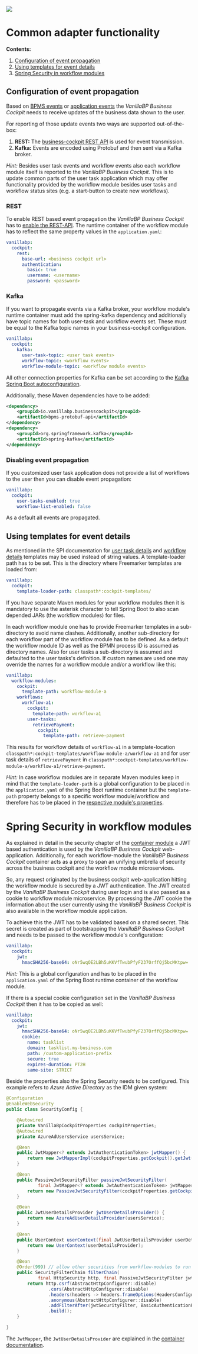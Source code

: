 ![](../../readme/vanillabp-headline.png)

# Common adapter functionality

**Contents:**
1. [Configuration of event propagation](#configuration-of-event-propagation)
1. [Using templates for event details](#using-templates-for-event-details) 
1. [Spring Security in workflow modules](#spring-security-in-workflow-modules) 

## Configuration of event propagation

Based on [BPMS events](../spi-for-java#using-an-adapter) or
[application events](../spi-for-java#retrieve-user-task-details-programmatically) the *VanillaBP Business Cockpit*
needs to receive updates of the business data shown to the user.

For reporting of those update events two ways are supported out-of-the-box:
1. **REST:** The [business-cockpit REST API](../apis/bpms-api) is used for event transmission.
2. **Kafka:** Events are encoded using Protobuf and then sent via a Kafka broker.

*Hint:* Besides user task events and workflow events also each workflow module itself is reported
to the *VanillaBP Business Cockpit*. This is to update common parts of the user task application
which may offer functionality provided by the workflow module besides user tasks and workflow status sites
(e.g. a start-button to create new workflows).

### REST

To enable REST based event propagation the *VanillaBP Business Cockpit* has to
[enable the REST-API](../container#rest-api). The runtime container of the workflow module
has to reflect the same property values in the `application.yaml`:

```yaml
vanillabp:
  cockpit:
    rest:  
      base-url: <business cockpit url>  
      authentication:  
        basic: true  
        username: <username>
        password: <password>
```

### Kafka

If you want to propagate events via a Kafka broker, your workflow module's runtime container
must add the spring-kafka dependency and additionally have topic names for both user-task and
workflow events set. These must be equal to the Kafka topic names in your business-cockpit configuration.

```yaml
vanillabp:  
  cockpit:  
    kafka:  
      user-task-topic: <user task events>  
      workflow-topic: <workflow events>
      workflow-module-topic: <workflow module events>
```

All other connection properties for Kafka can be set according to the
[Kafka Spring Boot autoconfiguration](https://docs.spring.io/spring-boot/docs/current/reference/html/application-properties.html#appendix.application-properties.integration).

Additionally, these Maven dependencies have to be added:

```xml
<dependency>
    <groupId>io.vanillabp.businesscockpit</groupId>
    <artifactId>bpms-protobuf-api</artifactId>
</dependency>
<dependency>
    <groupId>org.springframework.kafka</groupId>
    <artifactId>spring-kafka</artifactId>
</dependency>
```

### Disabling event propagation

If you customized user task application does not provide a list of workflows to the user then you
can disable event propagation:

```yaml
vanillabp:  
  cockpit:
    user-tasks-enabled: true
    workflow-list-enabled: false
```

As a default all events are propagated.

## Using templates for event details

As mentioned in the SPI documentation for [user task details](../spi-for-java#using-templates-for-user-task-details)
and [workflow details](../spi-for-java#using-templates-for-workflow-details) templates may be used
instead of string values. A template-loader path has to be set. This is the directory where Freemarker
templates are loaded from:

```yaml
vanillabp:  
  cockpit:
    template-loader-path: classpath*:cockpit-templates/
```

If you have separate Maven modules for your workflow modules then it is mandatory to use the asterisk
character to tell Spring Boot to also scan depended JARs (the workflow modules) for files.

In each workflow module one has to provide Freemarker templates in a sub-directory to avoid name clashes.
Additionally, another sub-directory for each workflow part of the workflow module has to be defined.
As a default the workflow module ID as well as the BPMN process ID is assumed as directory names.
Also for user tasks a sub-directory is assumed and defaulted to the user tasks's definition. If
custom names are used one may override the names for a workflow module and/or a workflow like this:

```yaml
vanillabp:  
  workflow-modules:
    cockpit:
      template-path: workflow-module-a
    workflows:
      workflow-a1:
        cockpit:
          template-path: workflow-a1
        user-tasks:
          retrievePayment:
            cockpit:
              template-path: retrieve-payment
```

This results for workflow details of `workflow-a1` in a template-location
`classpath*:cockpit-templates/workflow-module-a/workflow-a1` and for user task details
of `retrievePayment` in `classpath*:cockpit-templates/workflow-module-a/workflow-a1/retrieve-payment`.

*Hint:* In case workflow modules are in separate Maven modules keep in mind that the
`template-loader-path` is a global configuration to be placed in the `application.yaml` of the
Spring Boot runtime container but the `template-path` property belongs to a specific
workflow module/workflow and therefore has to be placed in the
[respective module's properties](https://github.com/vanillabp/spring-boot-support?tab=readme-ov-file#configuration).

# Spring Security in workflow modules

As explained in detail in the security chapter of the [container module](../../container)
a JWT based authentication is used by the *VanillaBP Business Cockpit* web-application. Additionally,
for each workflow-module the *VanillaBP Business Cockpit* container acts as a proxy to
span an unifying umbrella of security across the business cockpit and the workflow module microservices.

So, any request originated by the business cockpit web-application hitting the workflow module
is secured by a JWT authentication. The JWT created by the *VanillaBP Business Cockpit*
during user login and is also passed as a cookie to workflow module microservice. By processing
the JWT cookie the information about the user currently using the *VanillaBP Business Cockpit*
is also available in the workflow module application.

To achieve this the JWT has to be validated based on a shared secret. This secret is created as
part of bootstrapping the *VanillaBP Business Cockpit* and needs to be passed to the workflow
module's configuration:

```yaml
vanillabp:
  cockpit:
    jwt:
      hmacSHA256-base64: oNr5wqOE2LBh5uKKVfTwubPfyF237OrffQj5bcMKtpw=  # sample secret
```

*Hint:* This is a global configuration and has to be placed in the `application.yaml` of the
Spring Boot runtime container of the workflow module.

If there is a special cookie configuration set in the *VanillaBP Business Cockpit* then
it has to be copied as well:

```yaml
vanillabp:
  cockpit:
    jwt:
      hmacSHA256-base64: oNr5wqOE2LBh5uKKVfTwubPfyF237OrffQj5bcMKtpw=  # sample secret
      cookie:
        name: tasklist
        domain: tasklist.my-business.com
        path: /custom-application-prefix
        secure: true
        expires-duration: PT2H
        same-site: STRICT
```

Beside the properties also the Spring Security needs to be configured. This example refers to
*Azure Active Directory* as the IDM given system:

```java
@Configuration
@EnableWebSecurity
public class SecurityConfig {

    @Autowired
    private VanillaBpCockpitProperties cockpitProperties;
    @Autowired
    private AzureAdUsersService usersService;

    @Bean
    public JwtMapper<? extends JwtAuthenticationToken> jwtMapper() {
        return new JwtMapperImpl(cockpitProperties.getCockpit().getJwt());
    }

    @Bean
    public PassiveJwtSecurityFilter passiveJwtSecurityFilter(
            final JwtMapper<? extends JwtAuthenticationToken> jwtMapper) {
        return new PassiveJwtSecurityFilter(cockpitProperties.getCockpit().getJwt(), jwtMapper);
    }

    @Bean
    public JwtUserDetailsProvider jwtUserDetailsProvider() {
        return new AzureAdUserDetailsProvider(usersService);
    }

    @Bean
    public UserContext userContext(final JwtUserDetailsProvider userDetailsProvider) {
        return new UserContext(userDetailsProvider);
    }

    @Bean
    @Order(999) // allow other securities from workflow-modules to run first
    public SecurityFilterChain filterChain(
            final HttpSecurity http, final PassiveJwtSecurityFilter jwtSecurityFilter) throws Exception {
        return http.csrf(AbstractHttpConfigurer::disable)
                .cors(AbstractHttpConfigurer::disable)
                .headers(headers -> headers.frameOptions(HeadersConfigurer.FrameOptionsConfig::disable))
                .anonymous(AbstractHttpConfigurer::disable)
                .addFilterAfter(jwtSecurityFilter, BasicAuthenticationFilter.class)
                .build();
    }

}
```

The `JwtMapper`, the `JwtUserDetailsProvider` are explained in the [container documentation](../../container#security). 
